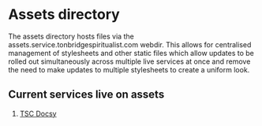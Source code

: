 # Assets directory
The assets directory hosts files via the assets.service.tonbridgespiritualist.com webdir. This allows for centralised management of stylesheets and other static files which allow updates to be rolled out simultaneously across multiple live services at once and remove the need to make updates to multiple stylesheets to create a uniform look.
## Current services live on assets
1. [TSC Docsy](https://github.com/tonbridgespiritualist/tsc-docsy)
